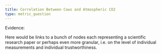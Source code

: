```yaml
---
title: Correlation Between Cows and Atmospheric CO2
type: metric_question
---
```


Evidence:

Here would be links to a bunch of nodes each representing a scientific research paper or perhaps even more granular, i.e. on the level of individual measurements and individual trustworthiness.